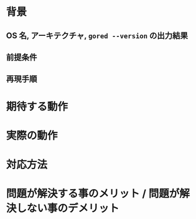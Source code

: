 # 背景
## OS 名, アーキテクチャ, ```gored --version``` の出力結果

## 前提条件

## 再現手順

# 期待する動作

# 実際の動作

# 対応方法

# 問題が解決する事のメリット / 問題が解決しない事のデメリット

